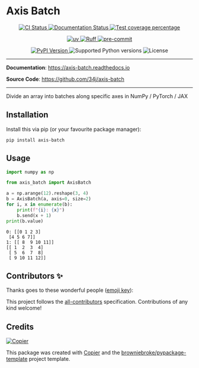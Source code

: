 # Axis Batch

<p align="center">
  <a href="https://github.com/34j/axis-batch/actions/workflows/ci.yml?query=branch%3Amain">
    <img src="https://img.shields.io/github/actions/workflow/status/34j/axis-batch/ci.yml?branch=main&label=CI&logo=github&style=flat-square" alt="CI Status" >
  </a>
  <a href="https://axis-batch.readthedocs.io">
    <img src="https://img.shields.io/readthedocs/axis-batch.svg?logo=read-the-docs&logoColor=fff&style=flat-square" alt="Documentation Status">
  </a>
  <a href="https://codecov.io/gh/34j/axis-batch">
    <img src="https://img.shields.io/codecov/c/github/34j/axis-batch.svg?logo=codecov&logoColor=fff&style=flat-square" alt="Test coverage percentage">
  </a>
</p>
<p align="center">
  <a href="https://github.com/astral-sh/uv">
    <img src="https://img.shields.io/endpoint?url=https://raw.githubusercontent.com/astral-sh/uv/main/assets/badge/v0.json" alt="uv">
  </a>
  <a href="https://github.com/astral-sh/ruff">
    <img src="https://img.shields.io/endpoint?url=https://raw.githubusercontent.com/astral-sh/ruff/main/assets/badge/v2.json" alt="Ruff">
  </a>
  <a href="https://github.com/pre-commit/pre-commit">
    <img src="https://img.shields.io/badge/pre--commit-enabled-brightgreen?logo=pre-commit&logoColor=white&style=flat-square" alt="pre-commit">
  </a>
</p>
<p align="center">
  <a href="https://pypi.org/project/axis-batch/">
    <img src="https://img.shields.io/pypi/v/axis-batch.svg?logo=python&logoColor=fff&style=flat-square" alt="PyPI Version">
  </a>
  <img src="https://img.shields.io/pypi/pyversions/axis-batch.svg?style=flat-square&logo=python&amp;logoColor=fff" alt="Supported Python versions">
  <img src="https://img.shields.io/pypi/l/axis-batch.svg?style=flat-square" alt="License">
</p>

---

**Documentation**: <a href="https://axis-batch.readthedocs.io" target="_blank">https://axis-batch.readthedocs.io </a>

**Source Code**: <a href="https://github.com/34j/axis-batch" target="_blank">https://github.com/34j/axis-batch </a>

---

Divide an array into batches along specific axes in NumPy / PyTorch / JAX

## Installation

Install this via pip (or your favourite package manager):

```shell
pip install axis-batch
```

## Usage

```python
import numpy as np

from axis_batch import AxisBatch

a = np.arange(12).reshape(3, 4)
b = AxisBatch(a, axis=0, size=2)
for i, x in enumerate(b):
    print(f"{i}: {x}")
    b.send(x + 1)
print(b.value)
```

```text
0: [[0 1 2 3]
 [4 5 6 7]]
1: [[ 8  9 10 11]]
[[ 1  2  3  4]
 [ 5  6  7  8]
 [ 9 10 11 12]]
```

## Contributors ✨

Thanks goes to these wonderful people ([emoji key](https://allcontributors.org/docs/en/emoji-key)):

<!-- prettier-ignore-start -->
<!-- ALL-CONTRIBUTORS-LIST:START - Do not remove or modify this section -->
<!-- markdownlint-disable -->
<!-- markdownlint-enable -->
<!-- ALL-CONTRIBUTORS-LIST:END -->
<!-- prettier-ignore-end -->

This project follows the [all-contributors](https://github.com/all-contributors/all-contributors) specification. Contributions of any kind welcome!

## Credits

[![Copier](https://img.shields.io/endpoint?url=https://raw.githubusercontent.com/copier-org/copier/master/img/badge/badge-grayscale-inverted-border-orange.json)](https://github.com/copier-org/copier)

This package was created with
[Copier](https://copier.readthedocs.io/) and the
[browniebroke/pypackage-template](https://github.com/browniebroke/pypackage-template)
project template.
